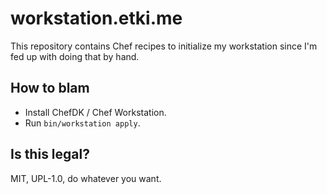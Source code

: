 # workstation.etki.me

This repository contains Chef recipes to initialize my workstation since 
I'm fed up with doing that by hand.

## How to blam

- Install ChefDK / Chef Workstation.
- Run `bin/workstation apply`.

## Is this legal?

MIT, UPL-1.0, do whatever you want.
